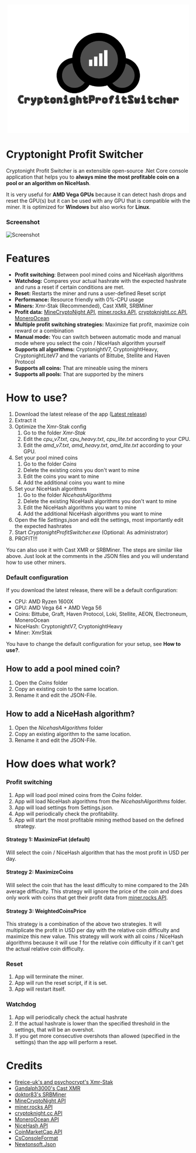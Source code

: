 
<p align="center"><img src="logo/logotype1.png" alt="CryptonightProfitSwitcher" height="350px"></p>

# Cryptonight Profit Switcher

Cryptonight Profit Switcher is an extensible open-source .Net Core console application that helps you to **always mine the most profitable coin on a pool or an algorithm on NiceHash**.

It is very useful for **AMD Vega GPUs** because it can detect hash drops and reset the GPU(s) but it can be used with any GPU that is compatible with the miner.
It is optimized for **Windows** but also works for **Linux**.

### Screenshot

![Screenshot](screenshot.png?raw=true "Screenshot")

# Features

  - **Profit switching**: Between pool mined coins and NiceHash algorithms
  - **Watchdog:** Compares your actual hashrate with the expected hashrate and runs a reset if certain conditions are met.
  - **Reset:** Restarts the miner and runs a user-defined Reset script
  - **Performance:** Resource friendly with 0%-CPU usage
  - **Miners:** Xmr-Stak (Recommended), Cast XMR, SRBMiner
  - **Profit data:** [MineCryptoNight API](http://minecryptonight.net/api), [miner.rocks API](https://miner.rocks/), [cryptoknight.cc API](https://cryptoknight.cc/), [MoneroOcean](https://moneroocean.stream)
  - **Multiple profit switching strategies:** Maximize fiat profit, maximize coin reward or a combination
  - **Manual mode:** You can switch between automatic mode and manual mode where you select the coin / NiceHash algorithm yourself
  - **Supports all algorithms:** CryptonightV7, CryptonightHeavy, CryptonightLiteV7 and the variants of Bittube, Stellite and Haven Protocol
  - **Supports all coins:** That are mineable using the miners
  - **Supports all pools:** That are supported by the miners


# How to use?

1. Download the latest release of the app ([Latest release](https://github.com/cryptoprofitswitcher/CryptonightProfitSwitcher/releases/latest))
2. Extract it
3. Optimize the Xmr-Stak config
    1. Go to the folder *Xmr-Stak*
    2. Edit the *cpu_v7.txt*, *cpu_heavy.txt*, *cpu_lite.txt* according to your CPU.
    3. Edit the *amd_v7.txt*, *amd_heavy.txt*, *amd_lite.txt* according to your GPU.
4. Set your pool mined coins
    1. Go to the folder *Coins*
    2. Delete the existing coins you don't want to mine
    3. Edit the coins you want to mine
    4. Add the additional coins you want to mine
4. Set your NiceHash algorithms
    1. Go to the folder *NicehashAlgorithms*
    2. Delete the existing NiceHash algorithms you don't want to mine
    3. Edit the NiceHash algorithms you want to mine
    4. Add the additional NiceHash algorithms you want to mine
5. Open the file *Settings.json* and edit the settings, most importantly edit the expected hashrates
6. Start *CryptonightProfitSwitcher.exe* (Optional: As administrator)
7. PROFIT!!!

You can also use it with Cast XMR or SRBMiner. The steps are similar like above.
Just look at the comments in the JSON files and you will understand how to use other miners.

### Default configuration

If you download the latest release, there will be a default configuration:

- CPU: AMD Ryzen 1600X
- GPU: AMD Vega 64 + AMD Vega 56
- Coins: Bittube, Graft, Haven Protocol, Loki, Stellite, AEON, Electroneum, MoneroOcean
- NiceHash: CryptonightV7, CryptonightHeavy
- Miner: XmrStak

You have to change the default configuration for your setup, see **How to use?**.

## How to add a pool mined coin?

1. Open the *Coins* folder
2. Copy an existing coin to the same location.
3. Rename it and edit the JSON-File.

## How to add a NiceHash algorithm?

1. Open the *NicehashAlgorithms* folder
2. Copy an existing algorithm to the same location.
3. Rename it and edit the JSON-File.

# How does what work?

### Profit switching

1. App will load pool mined coins from the *Coins* folder.
2. App will load NiceHash algorithms from the *NicehashAlgorithms* folder.
3. App will load settings from Settings.json.
4. App will periodically check the profitability.
5. App will start the most profitable mining method based on the defined strategy.

#### Strategy 1: MaximizeFiat (default)
Will select the coin / NiceHash algorithm that has the most profit in USD per day.
#### Strategy 2: MaximizeCoins
Will select the coin that has the least difficulty to mine compared to the 24h average difficulty.
This strategy will ignore the price of the coin and does only work with coins that get their profit data from [miner.rocks API](https://miner.rocks/).
#### Strategy 3: WeightedCoinsPrice
This strategy is a combination of the above two strategies.
It will multiplicate the profit in USD per day with the relative coin difficulty and maximize this new value.
This strategy will work with all coins / NiceHash algorithms because it will use *1* for the relative coin difficulty if it can't get the actual relative coin difficulty.

### Reset

1. App will terminate the miner.
2. App will run the reset script, if it is set.
3. App will restart itself.

### Watchdog

1. App will periodically check the actual hashrate
2. If the actual hashrate is lower than the specified threshold in the settings, that will be an overshot.
3. If you get more consecutive overshots than allowed (specified in the settings) than the app will perform a reset.

# Credits

* [fireice-uk's and psychocrypt's Xmr-Stak](https://github.com/fireice-uk/xmr-stak)
* [Gandalph3000's Cast XMR](http://www.gandalph3000.com/)
* [doktor83's SRBMiner](https://bitcointalk.org/index.php?topic=3167363.0)
* [MineCryptoNight API](http://minecryptonight.net/api)
* [miner.rocks API](https://miner.rocks/)
* [cryptoknight.cc API](https://cryptoknight.cc/)
* [MoneroOcean API](https://moneroocean.stream)
* [NiceHash API](https://www.nicehash.com/doc-api)
* [CoinMarketCap API](https://coinmarketcap.com/api/)
* [CsConsoleFormat](https://github.com/Athari/CsConsoleFormat)
* [Newtonsoft.Json](https://github.com/JamesNK/Newtonsoft.Json)

